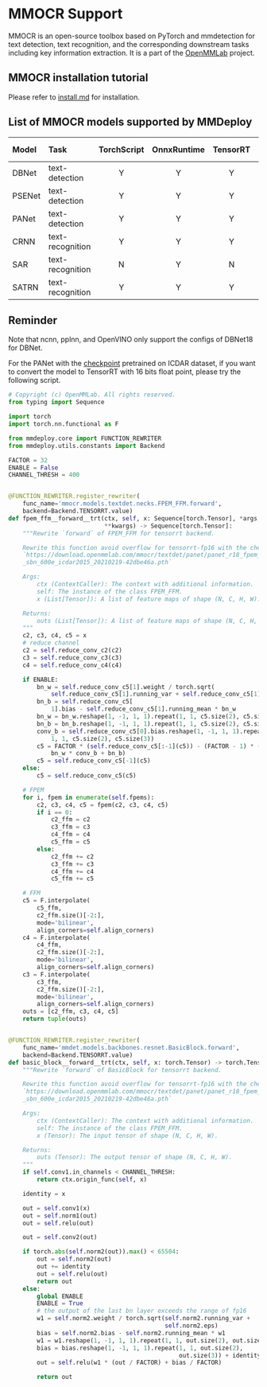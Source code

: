# MMOCR Support

MMOCR is an open-source toolbox based on PyTorch and mmdetection for text detection, text recognition, and the corresponding downstream tasks including key information extraction. It is a part of the [OpenMMLab](https://openmmlab.com/) project.

## MMOCR installation tutorial

Please refer to [install.md](https://mmocr.readthedocs.io/en/latest/install.html) for installation.

## List of MMOCR models supported by MMDeploy

| Model  | Task             | TorchScript | OnnxRuntime | TensorRT | ncnn | PPLNN | OpenVINO |                                  Model config                                   |
| :----- | :--------------- | :---------: | :---------: | :------: | :--: | :---: | :------: | :-----------------------------------------------------------------------------: |
| DBNet  | text-detection   |      Y      |      Y      |    Y     |  Y   |   Y   |    Y     |  [config](https://github.com/open-mmlab/mmocr/tree/main/configs/textdet/dbnet)  |
| PSENet | text-detection   |      Y      |      Y      |    Y     |  Y   |   N   |    Y     | [config](https://github.com/open-mmlab/mmocr/tree/main/configs/textdet/psenet)  |
| PANet  | text-detection   |      Y      |      Y      |    Y     |  Y   |   N   |    Y     |  [config](https://github.com/open-mmlab/mmocr/tree/main/configs/textdet/panet)  |
| CRNN   | text-recognition |      Y      |      Y      |    Y     |  Y   |   Y   |    N     | [config](https://github.com/open-mmlab/mmocr/tree/main/configs/textrecog/crnn)  |
| SAR    | text-recognition |      N      |      Y      |    N     |  N   |   N   |    N     |  [config](https://github.com/open-mmlab/mmocr/tree/main/configs/textrecog/sar)  |
| SATRN  | text-recognition |      Y      |      Y      |    Y     |  N   |   N   |    N     | [config](https://github.com/open-mmlab/mmocr/tree/main/configs/textrecog/satrn) |

## Reminder

Note that ncnn, pplnn, and OpenVINO only support the configs of DBNet18 for DBNet.

For the PANet with the [checkpoint](https://download.openmmlab.com/mmocr/textdet/panet/panet_r18_fpem_ffm_sbn_600e_icdar2015_20210219-42dbe46a.pth) pretrained on ICDAR dataset, if you want to convert the model to TensorRT with 16 bits float point, please try the following script.

```python
# Copyright (c) OpenMMLab. All rights reserved.
from typing import Sequence

import torch
import torch.nn.functional as F

from mmdeploy.core import FUNCTION_REWRITER
from mmdeploy.utils.constants import Backend

FACTOR = 32
ENABLE = False
CHANNEL_THRESH = 400


@FUNCTION_REWRITER.register_rewriter(
    func_name='mmocr.models.textdet.necks.FPEM_FFM.forward',
    backend=Backend.TENSORRT.value)
def fpem_ffm__forward__trt(ctx, self, x: Sequence[torch.Tensor], *args,
                           **kwargs) -> Sequence[torch.Tensor]:
    """Rewrite `forward` of FPEM_FFM for tensorrt backend.

    Rewrite this function avoid overflow for tensorrt-fp16 with the checkpoint
    `https://download.openmmlab.com/mmocr/textdet/panet/panet_r18_fpem_ffm
    _sbn_600e_icdar2015_20210219-42dbe46a.pth`

    Args:
        ctx (ContextCaller): The context with additional information.
        self: The instance of the class FPEM_FFM.
        x (List[Tensor]): A list of feature maps of shape (N, C, H, W).

    Returns:
        outs (List[Tensor]): A list of feature maps of shape (N, C, H, W).
    """
    c2, c3, c4, c5 = x
    # reduce channel
    c2 = self.reduce_conv_c2(c2)
    c3 = self.reduce_conv_c3(c3)
    c4 = self.reduce_conv_c4(c4)

    if ENABLE:
        bn_w = self.reduce_conv_c5[1].weight / torch.sqrt(
            self.reduce_conv_c5[1].running_var + self.reduce_conv_c5[1].eps)
        bn_b = self.reduce_conv_c5[
            1].bias - self.reduce_conv_c5[1].running_mean * bn_w
        bn_w = bn_w.reshape(1, -1, 1, 1).repeat(1, 1, c5.size(2), c5.size(3))
        bn_b = bn_b.reshape(1, -1, 1, 1).repeat(1, 1, c5.size(2), c5.size(3))
        conv_b = self.reduce_conv_c5[0].bias.reshape(1, -1, 1, 1).repeat(
            1, 1, c5.size(2), c5.size(3))
        c5 = FACTOR * (self.reduce_conv_c5[:-1](c5)) - (FACTOR - 1) * (
            bn_w * conv_b + bn_b)
        c5 = self.reduce_conv_c5[-1](c5)
    else:
        c5 = self.reduce_conv_c5(c5)

    # FPEM
    for i, fpem in enumerate(self.fpems):
        c2, c3, c4, c5 = fpem(c2, c3, c4, c5)
        if i == 0:
            c2_ffm = c2
            c3_ffm = c3
            c4_ffm = c4
            c5_ffm = c5
        else:
            c2_ffm += c2
            c3_ffm += c3
            c4_ffm += c4
            c5_ffm += c5

    # FFM
    c5 = F.interpolate(
        c5_ffm,
        c2_ffm.size()[-2:],
        mode='bilinear',
        align_corners=self.align_corners)
    c4 = F.interpolate(
        c4_ffm,
        c2_ffm.size()[-2:],
        mode='bilinear',
        align_corners=self.align_corners)
    c3 = F.interpolate(
        c3_ffm,
        c2_ffm.size()[-2:],
        mode='bilinear',
        align_corners=self.align_corners)
    outs = [c2_ffm, c3, c4, c5]
    return tuple(outs)


@FUNCTION_REWRITER.register_rewriter(
    func_name='mmdet.models.backbones.resnet.BasicBlock.forward',
    backend=Backend.TENSORRT.value)
def basic_block__forward__trt(ctx, self, x: torch.Tensor) -> torch.Tensor:
    """Rewrite `forward` of BasicBlock for tensorrt backend.

    Rewrite this function avoid overflow for tensorrt-fp16 with the checkpoint
    `https://download.openmmlab.com/mmocr/textdet/panet/panet_r18_fpem_ffm
    _sbn_600e_icdar2015_20210219-42dbe46a.pth`

    Args:
        ctx (ContextCaller): The context with additional information.
        self: The instance of the class FPEM_FFM.
        x (Tensor): The input tensor of shape (N, C, H, W).

    Returns:
        outs (Tensor): The output tensor of shape (N, C, H, W).
    """
    if self.conv1.in_channels < CHANNEL_THRESH:
        return ctx.origin_func(self, x)

    identity = x

    out = self.conv1(x)
    out = self.norm1(out)
    out = self.relu(out)

    out = self.conv2(out)

    if torch.abs(self.norm2(out)).max() < 65504:
        out = self.norm2(out)
        out += identity
        out = self.relu(out)
        return out
    else:
        global ENABLE
        ENABLE = True
        # the output of the last bn layer exceeds the range of fp16
        w1 = self.norm2.weight / torch.sqrt(self.norm2.running_var +
                                            self.norm2.eps)
        bias = self.norm2.bias - self.norm2.running_mean * w1
        w1 = w1.reshape(1, -1, 1, 1).repeat(1, 1, out.size(2), out.size(3))
        bias = bias.reshape(1, -1, 1, 1).repeat(1, 1, out.size(2),
                                                out.size(3)) + identity
        out = self.relu(w1 * (out / FACTOR) + bias / FACTOR)

        return out

```
